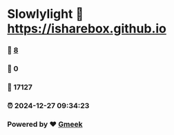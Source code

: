 # Slowlylight :link: https://isharebox.github.io 
### :page_facing_up: [8](https://isharebox.github.io/tag.html) 
### :speech_balloon: 0 
### :hibiscus: 17127 
### :alarm_clock: 2024-12-27 09:34:23 
### Powered by :heart: [Gmeek](https://github.com/Meekdai/Gmeek)
